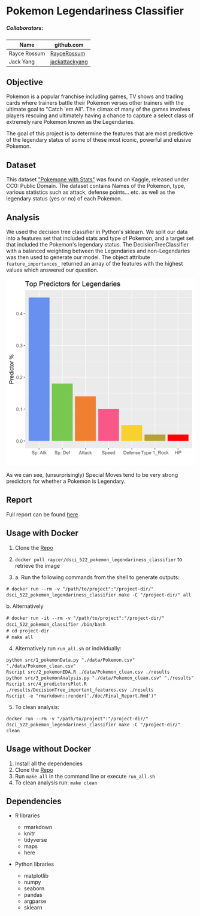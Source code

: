 # Pokemon Legendariness Classifier

##### Collaborators:

|Name|github.com|
|----|----------|
|Rayce Rossum|[RayceRossum](https://github.com/RayceRossum) |
|Jack Yang| [jackattackyang](https://github.com/jackattackyang) |

## Objective
Pokemon is a popular franchise including games, TV shows and trading cards where trainers battle their Pokemon verses other trainers with the ultimate goal to "Catch 'em All". The climax of many of the games involves players rescuing and ultimately having a chance to capture a select class of extremely rare Pokemon known as the Legendaries.

The goal of this project is to determine the features that are most predictive of the legendary status of some of these most iconic, powerful and elusive Pokemon.

## Dataset

This dataset ["Pokemone with Stats"](https://www.kaggle.com/abcsds/pokemon/home) was found on Kaggle, released under CC0: Public Domain. The dataset contains Names of the Pokemon, type, various statistics such as attack, defense points... etc. as well as the legendary status (yes or no) of each Pokemon.

## Analysis

We used the decision tree classifier in Python's sklearn. We split our data into a features set that included stats and type of Pokemon, and a target set that included the Pokemon's legendary status. The DecisionTreeClassifier with a balanced weighting between the Legendaries and non-Legendaries was then used to generate our model. The object attribute `feature_importances_` returned an array of the features with the highest values which answered our question.

<img src="results/DecisionTree_important_features_plot.png" width="550" height="500" />

As we can see, (unsurprisingly) Special Moves tend to be very strong predictors for whether a Pokemon is Legendary.

## Report

Full report can be found [here](docs/Final_Report.md)

## Usage with Docker

1. Clone the [Repo](https://github.com/UBC-MDS/DSCI_522_Pokemon_Legendariness_Classifier)

2. ```docker pull raycer/dsci_522_pokemon_legendariness_classifier``` to retrieve the image

3.  a. Run the following commands from the shell to generate outputs:
  ```
  # docker run --rm -v "/path/to/project":"/project-dir/" dsci_522_pokemon_legendariness_classifier make -C "/project-dir/" all
  ```
  b. Alternatively

  ```# docker run -it --rm -v "/path/to/project":"/project-dir/" dsci_522_pokemon_classifier /bin/bash```<br/>
  ```# cd project-dir```<br/>
  ```# make all```

4. Alternatively run `run_all.sh` or individually:

  ```
  python src/1_pokemonData.py "./data/Pokemon.csv" "./data/Pokemon_clean.csv"
  Rscript src/2_pokemonEDA.R ./data/Pokemon_clean.csv ./results
  python src/3_pokemonAnalysis.py "./data/Pokemon_clean.csv" "./results"
  Rscript src/4_predictorsPlot.R ./results/DecisionTree_important_features.csv ./results
  Rscript -e "rmarkdown::render('./doc/Final_Report.Rmd')"
  ```

5. To clean analysis:
```
docker run --rm -v "/path/to/project":"/project-dir/" dsci_522_pokemon_legendariness_classifier make -C "/project-dir/" clean
```

## Usage without Docker

1. Install all the dependencies
2. Clone the [Repo](https://github.com/UBC-MDS/DSCI_522_Pokemon_Legendariness_Classifier)
3. Run `make all` in the command line or execute `run_all.sh`
4. To clean analysis run: `make clean`

## Dependencies

- R libraries
  - rmarkdown
  - knitr
  - tidyverse
  - maps
  - here

- Python libraries
  - matplotlib
  - numpy
  - seaborn
  - pandas
  - argparse
  - sklearn
